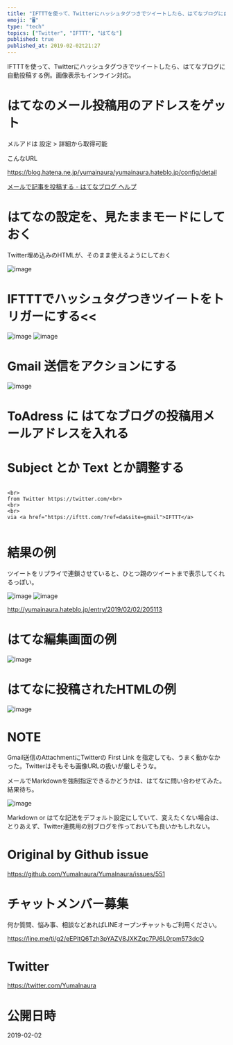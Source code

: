 ```yaml
---
title: "IFTTTを使って、Twitterにハッシュタグつきでツイートしたら、はてなブログに自動投稿する例。画像表示もインライン対応。"
emoji: "🖥"
type: "tech"
topics: ["Twitter", "IFTTT", "はてな"]
published: true
published_at: 2019-02-02t21:27
---
```


IFTTTを使って、Twitterにハッシュタグつきでツイートしたら、はてなブログに自動投稿する例。画像表示もインライン対応。

# はてなのメール投稿用のアドレスをゲット

メルアドは 設定 > 詳細から取得可能

こんなURL

https://blog.hatena.ne.jp/yumainaura/yumainaura.hateblo.jp/config/detail

[メールで記事を投稿する - はてなブログ ヘルプ](http://help.hatenablog.com/entry/mailpost)


# はてなの設定を、見たままモードにしておく

Twitter埋め込みのHTMLが、そのまま使えるようにしておく

![image](https://user-images.githubusercontent.com/13635059/52164053-9e572180-272e-11e9-9539-258d0f0ed6fc.png)

# IFTTTでハッシュタグつきツイートをトリガーにする<<

![image](https://user-images.githubusercontent.com/13635059/52163983-f2153b00-272d-11e9-9bca-ffd36f754dac.png)
![image](https://user-images.githubusercontent.com/13635059/52163992-0fe2a000-272e-11e9-9227-c74771a3c717.png)


# Gmail 送信をアクションにする

![image](https://user-images.githubusercontent.com/13635059/52163996-1e30bc00-272e-11e9-8046-53caf088e99e.png)

# ToAdress に はてなブログの投稿用メールアドレスを入れる




# Subject とか Text とか調整する

```

```

```
<br>
from Twitter https://twitter.com/<br>
<br>
<br>
via <a href="https://ifttt.com/?ref=da&site=gmail">IFTTT</a>


```

# 結果の例

ツイートをリプライで連鎖させていると、ひとつ親のツイートまで表示してくれるっぽい。


![image](https://user-images.githubusercontent.com/13635059/52164078-06a60300-272f-11e9-9d37-7b198f4b5088.png)
![image](https://user-images.githubusercontent.com/13635059/52164079-07d73000-272f-11e9-8c58-ae21efd98188.png)

http://yumainaura.hateblo.jp/entry/2019/02/02/205113

# はてな編集画面の例

![image](https://user-images.githubusercontent.com/13635059/52164072-ee35e880-272e-11e9-902a-83195ca9634a.png)

# はてなに投稿されたHTMLの例

![image](https://user-images.githubusercontent.com/13635059/52164069-de1e0900-272e-11e9-94c4-6a635fc1c8b7.png)

# NOTE

Gmail送信のAttachmentにTwitterの First Link を指定しても、うまく動かなかった。Twitterはそもそも画像URLの扱いが厳しそうな。

メールでMarkdownを強制指定できるかどうかは、はてなに問い合わせてみた。結果待ち。

![image](https://user-images.githubusercontent.com/13635059/52164091-508ee900-272f-11e9-8c12-9bd292487f68.png)

Markdown or はてな記法をデフォルト設定にしていて、変えたくない場合は、とりあえず、Twitter連携用の別ブログを作っておいても良いかもしれない。


# Original by Github issue

https://github.com/YumaInaura/YumaInaura/issues/551








<!-- Update From Qiita API -->

# チャットメンバー募集


何か質問、悩み事、相談などあればLINEオープンチャットもご利用ください。

https://line.me/ti/g2/eEPltQ6Tzh3pYAZV8JXKZqc7PJ6L0rpm573dcQ





# Twitter


https://twitter.com/YumaInaura


<!-- Update From Qiita API -->



# 公開日時

2019-02-02
